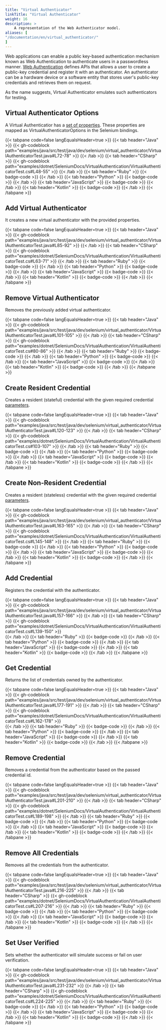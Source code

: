 ```yaml
---
title: "Virtual Authenticator"
linkTitle: "Virtual Authenticator"
weight: 16
description: >
    A representation of the Web Authenticator model.
aliases: [
"/documentation/en/virtual_authenticator/"
]
---
```


Web applications can enable a public key-based authentication mechanism known as Web Authentication to authenticate users in a passwordless manner. 
[Web Authentication](https://www.w3.org/TR/webauthn-2/) defines APIs that allows a user to create a public-key credential and register it with an authenticator. 
An authenticator can be a hardware device or a software entity that stores user's public-key credentials and retrieves them on request. 

As the name suggests, Virtual Authenticator emulates such authenticators for testing.

## Virtual Authenticator Options

A Virtual Authenticatior has a [set of properties](https://www.w3.org/TR/webauthn-2/#sctn-automation-virtual-authenticators).
These properties are mapped as VirtualAuthenticatorOptions in the Selenium bindings.

{{< tabpane code=false langEqualsHeader=true >}}
{{< tab header="Java" >}}
{{< gh-codeblock path="examples/java/src/test/java/dev/selenium/virtual_authenticator/VirtualAuthenticatorTest.java#L72-78" >}}
{{< /tab >}}
{{< tab header="CSharp" >}}
{{< gh-codeblock path="examples/dotnet/SeleniumDocs/VirtualAuthentication/VirtualAuthenticatorTest.cs#L48-55" >}}
{{< /tab >}}
{{< tab header="Ruby" >}}
{{< badge-code >}}
{{< /tab >}}
{{< tab header="Python" >}}
{{< badge-code >}}
{{< /tab >}}
{{< tab header="JavaScript" >}}
{{< badge-code >}}
{{< /tab >}}
{{< tab header="Kotlin" >}}
{{< badge-code >}}
{{< /tab >}}
{{< /tabpane >}}


## Add Virtual Authenticator

It creates a new virtual authenticator with the provided properties.

{{< tabpane code=false langEqualsHeader=true >}}
{{< tab header="Java" >}}
{{< gh-codeblock path="examples/java/src/test/java/dev/selenium/virtual_authenticator/VirtualAuthenticatorTest.java#L85-92" >}}
{{< /tab >}}
{{< tab header="CSharp" >}}
{{< gh-codeblock path="examples/dotnet/SeleniumDocs/VirtualAuthentication/VirtualAuthenticatorTest.cs#L63-71" >}}
{{< /tab >}}
{{< tab header="Ruby" >}}
{{< badge-code >}}
{{< /tab >}}
{{< tab header="Python" >}}
{{< badge-code >}}
{{< /tab >}}
{{< tab header="JavaScript" >}}
{{< badge-code >}}
{{< /tab >}}
{{< tab header="Kotlin" >}}
{{< badge-code >}}
{{< /tab >}}
{{< /tabpane >}}

## Remove Virtual Authenticator

Removes the previously added virtual authenticator.

{{< tabpane code=false langEqualsHeader=true >}}
{{< tab header="Java" >}}
{{< gh-codeblock path="examples/java/src/test/java/dev/selenium/virtual_authenticator/VirtualAuthenticatorTest.java#L101-105" >}}
{{< /tab >}}
{{< tab header="CSharp" >}}
{{< gh-codeblock path="examples/dotnet/SeleniumDocs/VirtualAuthentication/VirtualAuthenticatorTest.cs#80-86" >}}
{{< /tab >}}
{{< tab header="Ruby" >}}
{{< badge-code >}}
{{< /tab >}}
{{< tab header="Python" >}}
{{< badge-code >}}
{{< /tab >}}
{{< tab header="JavaScript" >}}
{{< badge-code >}}
{{< /tab >}}
{{< tab header="Kotlin" >}}
{{< badge-code >}}
{{< /tab >}}
{{< /tabpane >}}

## Create Resident Credential

Creates a resident (stateful) credential with the given required credential [parameters](https://w3c.github.io/webauthn/#sctn-automation-add-credential). 

{{< tabpane code=false langEqualsHeader=true >}}
{{< tab header="Java" >}}
{{< gh-codeblock path="examples/java/src/test/java/dev/selenium/virtual_authenticator/VirtualAuthenticatorTest.java#L120-123" >}}
{{< /tab >}}
{{< tab header="CSharp" >}}
{{< gh-codeblock path="examples/dotnet/SeleniumDocs/VirtualAuthentication/VirtualAuthenticatorTest.cs#103-107" >}}
{{< /tab >}}
{{< tab header="Ruby" >}}
{{< badge-code >}}
{{< /tab >}}
{{< tab header="Python" >}}
{{< badge-code >}}
{{< /tab >}}
{{< tab header="JavaScript" >}}
{{< badge-code >}}
{{< /tab >}}
{{< tab header="Kotlin" >}}
{{< badge-code >}}
{{< /tab >}}
{{< /tabpane >}}

## Create Non-Resident Credential 

Creates a resident (stateless) credential with the given required credential [parameters](https://w3c.github.io/webauthn/#sctn-automation-add-credential). 

{{< tabpane code=false langEqualsHeader=true >}}
{{< tab header="Java" >}}
{{< gh-codeblock path="examples/java/src/test/java/dev/selenium/virtual_authenticator/VirtualAuthenticatorTest.java#L163-165" >}}
{{< /tab >}}
{{< tab header="CSharp" >}}
{{< gh-codeblock path="examples/dotnet/SeleniumDocs/VirtualAuthentication/VirtualAuthenticatorTest.cs#L145-148" >}}
{{< /tab >}}
{{< tab header="Ruby" >}}
{{< badge-code >}}
{{< /tab >}}
{{< tab header="Python" >}}
{{< badge-code >}}
{{< /tab >}}
{{< tab header="JavaScript" >}}
{{< badge-code >}}
{{< /tab >}}
{{< tab header="Kotlin" >}}
{{< badge-code >}}
{{< /tab >}}
{{< /tabpane >}}

## Add Credential

Registers the credential with the authenticator. 

{{< tabpane code=false langEqualsHeader=true >}}
{{< tab header="Java" >}}
{{< gh-codeblock path="examples/java/src/test/java/dev/selenium/virtual_authenticator/VirtualAuthenticatorTest.java#L157-166" >}}
{{< /tab >}}
{{< tab header="CSharp" >}}
{{< gh-codeblock path="examples/dotnet/SeleniumDocs/VirtualAuthentication/VirtualAuthenticatorTest.cs#L139-150" >}}   
{{< /tab >}}
{{< tab header="Ruby" >}}
{{< badge-code >}}
{{< /tab >}}
{{< tab header="Python" >}}
{{< badge-code >}}
{{< /tab >}}
{{< tab header="JavaScript" >}}
{{< badge-code >}}
{{< /tab >}}
{{< tab header="Kotlin" >}}
{{< badge-code >}}
{{< /tab >}}
{{< /tabpane >}}

## Get Credential

Returns the list of credentials owned by the authenticator.

{{< tabpane code=false langEqualsHeader=true >}}
{{< tab header="Java" >}}
{{< gh-codeblock path="examples/java/src/test/java/dev/selenium/virtual_authenticator/VirtualAuthenticatorTest.java#L177-191" >}}
{{< /tab >}}
{{< tab header="CSharp" >}}
{{< gh-codeblock path="examples/dotnet/SeleniumDocs/VirtualAuthentication/VirtualAuthenticatorTest.cs#L162-178" >}}  
{{< /tab >}}
{{< tab header="Ruby" >}}
{{< badge-code >}}
{{< /tab >}}
{{< tab header="Python" >}}
{{< badge-code >}}
{{< /tab >}}
{{< tab header="JavaScript" >}}
{{< badge-code >}}
{{< /tab >}}
{{< tab header="Kotlin" >}}
{{< badge-code >}}
{{< /tab >}}
{{< /tabpane >}}

## Remove Credential

Removes a credential from the authenticator based on the passed credential id.

{{< tabpane code=false langEqualsHeader=true >}}
{{< tab header="Java" >}}
{{< gh-codeblock path="examples/java/src/test/java/dev/selenium/virtual_authenticator/VirtualAuthenticatorTest.java#L201-210" >}}
{{< /tab >}}
{{< tab header="CSharp" >}}
{{< gh-codeblock path="examples/dotnet/SeleniumDocs/VirtualAuthentication/VirtualAuthenticatorTest.cs#L189-198" >}}
{{< /tab >}}
{{< tab header="Ruby" >}}
{{< badge-code >}}
{{< /tab >}}
{{< tab header="Python" >}}
{{< badge-code >}}
{{< /tab >}}
{{< tab header="JavaScript" >}}
{{< badge-code >}}
{{< /tab >}}
{{< tab header="Kotlin" >}}
{{< badge-code >}}
{{< /tab >}}
{{< /tabpane >}}


## Remove All Credentials

Removes all the credentials from the authenticator.

{{< tabpane code=false langEqualsHeader=true >}}
{{< tab header="Java" >}}
{{< gh-codeblock path="examples/java/src/test/java/dev/selenium/virtual_authenticator/VirtualAuthenticatorTest.java#L216-225" >}}
{{< /tab >}}
{{< tab header="CSharp" >}}
{{< gh-codeblock path="examples/dotnet/SeleniumDocs/VirtualAuthentication/VirtualAuthenticatorTest.cs#L207-216" >}} 
{{< /tab >}}
{{< tab header="Ruby" >}}
{{< badge-code >}}
{{< /tab >}}
{{< tab header="Python" >}}
{{< badge-code >}}
{{< /tab >}}
{{< tab header="JavaScript" >}}
{{< badge-code >}}
{{< /tab >}}
{{< tab header="Kotlin" >}}
{{< badge-code >}}
{{< /tab >}}
{{< /tabpane >}}

## Set User Verified

Sets whether the authenticator will simulate success or fail on user verification.

{{< tabpane code=false langEqualsHeader=true >}}
{{< tab header="Java" >}}
{{< gh-codeblock path="examples/java/src/test/java/dev/selenium/virtual_authenticator/VirtualAuthenticatorTest.java#L231-232" >}}
{{< /tab >}}
{{< tab header="CSharp" >}}
{{< gh-codeblock path="examples/dotnet/SeleniumDocs/VirtualAuthentication/VirtualAuthenticatorTest.cs#L224-225" >}} 
{{< /tab >}}
{{< tab header="Ruby" >}}
{{< badge-code >}}
{{< /tab >}}
{{< tab header="Python" >}}
{{< badge-code >}}
{{< /tab >}}
{{< tab header="JavaScript" >}}
{{< badge-code >}}
{{< /tab >}}
{{< tab header="Kotlin" >}}
{{< badge-code >}}
{{< /tab >}}
{{< /tabpane >}}
